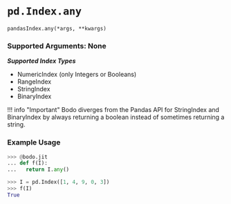 # `pd.Index.any`

`pandasIndex.any(*args, **kwargs)`

### Supported Arguments: None

***Supported Index Types***

- NumericIndex (only Integers or Booleans)
- RangeIndex
- StringIndex
- BinaryIndex

!!! info "Important"
Bodo diverges from the Pandas API for StringIndex and BinaryIndex by always returning a boolean instead of sometimes returning a string.

### Example Usage

```py
>>> @bodo.jit
... def f(I):
...   return I.any()

>>> I = pd.Index([1, 4, 9, 0, 3])
>>> f(I)
True
```
